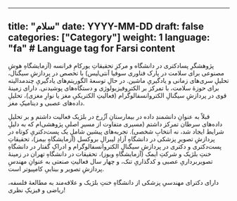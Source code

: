 
---
title: "سلام"
date: YYYY-MM-DD
draft: false
categories: ["Category"]
weight: 1
language: "fa"  # Language tag for Farsi content
---
پژوهشگرِ پسادکتری در دانشگاه و مرکزِ تحقیقاتِ یورکامِ فرانسه (آزمایشگاهِ هوشِ مصنوعی برای سلامت در پارک فناوری سوفیا آنتی‌لیس)  با تخصص در پردازشِ سیگنال، تحلیلِ سری‌های زمانی و یادگیریِ ماشین. در حالِ توسعهٔ الگوریتم‌های یادگیریِ چندمدالیته برای حوزهٔ سلامت، با تمرکز بر الکتروفیزیولوژی و دستگاه‌های پوشیدنی. دارای زمینهٔ قوی در پردازشِ سیگنالِ الکتروانسفالوگرام (فعالیتِ الکتریکیِ مغز یا نوارِ مغزی)، تحلیلِ داده‌های عصبی و دینامیکِ مغز.

قبلاً به عنوانِ دانشمندِ داده در بیمارستانِ آزُرخ در بلژیک فعالیت داشتم و بر تحلیلِ داده‌های سرطان تمرکز داشتم (مسیری متفاوت از مسیرِ اصلیِ پژوهشی‌ام که به دلیلِ شرایط ایجاد شد، نه انتخابِ شخصی). تجربه‌های پیشین شاملِ یک پست‌دکتریِ کوتاه در پردازشِ تصویرِ پزشکی در دانشگاهِ آزادِ لیبرالِ بروکسل (آزمایشگاهِ بیمز)، تحقیقاتِ پست‌دکتری و دکتری در پردازشِ سیگنالِ الکتروانسفالوگرام و ادراکِ گفتار در دانشگاهِ خنتِ بلژیک و شرکتِ ایمک (آزمایشگاهِ ویوز)، تحقیقات در دانشگاهِ تهران در زمینهٔ تصویربرداریِ عصبی و کدگذاریِ تنک، و چهار سال فعالیتِ صنعتی به عنوانِ مهندسِ پردازشِ تصویر و بیناییِ کامپیوتر است.

دارای دکترای مهندسیِ پزشکی از دانشگاهِ خنتِ بلژیک و علاقه‌مند به مطالعهٔ فلسفه، ریاضی و فیزیکِ نظری!